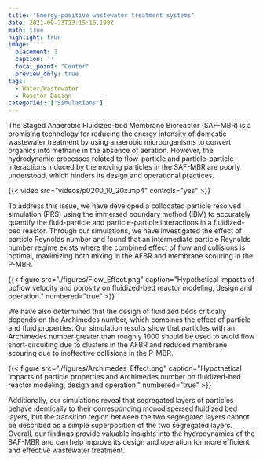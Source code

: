 ```yaml
---
title: "Energy-positive wastewater treatment systems"
date: 2021-09-23T23:15:16.198Z
math: true
highlight: true
image:
  placement: 1
  caption: '' 
  focal_point: "Center"
  preview_only: true
tags: 
  - Water/Wastewater
  - Reactor Design
categories: ["Simulations"]
---
```

The Staged Anaerobic Fluidized-bed Membrane Bioreactor (SAF-MBR) is a promising technology for reducing the energy intensity of domestic wastewater treatment by using anaerobic microorganisms to convert organics into methane in the absence of aeration. However, the hydrodynamic processes related to flow-particle and particle-particle interactions induced by the moving particles in the SAF-MBR are poorly understood, which hinders its design and operational practices.

{{< video src="videos/p0200_10_20x.mp4" controls="yes" >}}

To address this issue, we have developed a collocated particle resolved simulation (PRS) using the immersed boundary method (IBM) to accurately quantify the fluid-particle and particle-particle interactions in a fluidized-bed reactor. Through our simulations, we have investigated the effect of particle Reynolds number and found that an intermediate particle Reynolds number regime exists where the combined effect of flow and collisions is optimal, maximizing both mixing in the AFBR and membrane scouring in the P-MBR.

{{< figure src="./figures/Flow_Effect.png" caption="Hypothetical impacts of upflow velocity and porosity on fluidized-bed reactor modeling, design and operation." numbered="true" >}}

We have also determined that the design of fluidized beds critically depends on the Archimedes number, which combines the effect of particle and fluid properties. Our simulation results show that particles with an Archimedes number greater than roughly 1000 should be used to avoid flow short-circuiting due to clusters in the AFBR and reduced membrane scouring due to ineffective collisions in the P-MBR.

{{< figure src="./figures/Archimedes_Effect.png" caption="Hypothetical impacts of particle properties and Archimedes number on fluidized-bed reactor modeling, design and operation." numbered="true" >}}

Additionally, our simulations reveal that segregated layers of particles behave identically to their corresponding monodispersed fluidized bed layers, but the transition region between the two segregated layers cannot be described as a simple superposition of the two segregated layers. Overall, our findings provide valuable insights into the hydrodynamics of the SAF-MBR and can help improve its design and operation for more efficient and effective wastewater treatment.


<!-- Recently, the Staged Anaerobic Fluidized-bed Membrane Bioreactor (SAF-MBR), which consists of an anaerobic fluidized-bed reactor
(AFBR) and a particle-sparged membrane bioreactor (P-MBR), has been developed to reduce the energy intensity of domestic wastewater
treatment by using anaerobic microorganisms that convert organics into methane in the absence of aeration. While this has the
potential to transform domestic wastewater treatment into an energy positive process, the moving particles in the SAF-MBR induce
hydrodynamic processes related to flow-particle and particle-particle interactions that are poorly understood. With a better
understanding of hydrodynamics, better design and operational practices can be developed. 

{{< video src="videos/p0200_10_20x.mp4" controls="yes" >}}

To overcome this, a collocated particle resolved simulation (PRS) using the immersed boundary method (IBM) is developed to
accurately quantify the fluid-particle and particle-particle interactions in a fluidized-bed reactor.We first investigate the effect
of particle Reynolds number which is essentially a nondimensional flow rate that controls the bed expansion. Results imply the
existence of an intermediate particle Reynolds number regime at which the combined effect of flow and collisions is optimal and both
mixing in the AFBR and membrane scouring in the P-MBR are expected to be maximized. 

{{< figure src="./figures/Flow_Effect.png" caption="Hypothetical impacts of upflow velocity and porosity on fluidized-bed reactor modeling, design and operation." numbered="true" >}}

While the Reynolds number is a critical parameter, the design of fluidized beds depends critically on the Archimedes number that
combines the effect of particle and fluid properties. Simulation results reveal that particles with Archimedes number greater than
roughly 1000 should be used to avoid flow short-circuiting due to clusters in the AFBR and reduced membrane scouring due to
ineffective collisions in the P-MBR. In industrial applications, fluidized beds typically contain particles of different sizes that
tend to segregate into layers in which the particle size increases moving
upward. 

{{< figure src="./figures/Archimedes_Effect.png" caption="Hypothetical impacts of particle properties and Archimedes number on fluidized-bed reactor modeling, design and operation." numbered="true" >}}

Our simulations reveal that segregated layers behave identically as they would in their corresponding monodispersed
fluidized bed layers. However, the transition region between the two segregated layers cannot be described as a simple superposition
of the two segregated layers -->